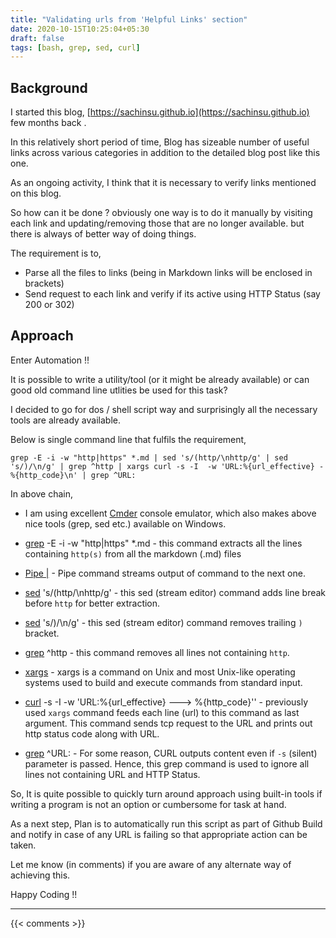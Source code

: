 ```yaml
---
title: "Validating urls from 'Helpful Links' section"
date: 2020-10-15T10:25:04+05:30
draft: false
tags: [bash, grep, sed, curl]
---
```


## Background

I started this blog, [https://sachinsu.github.io](https://sachinsu.github.io) few months back .

In this relatively short period of time, Blog has sizeable number of useful links across various categories in addition to the detailed blog post like this one.

As an ongoing activity, I think that it is necessary to verify links mentioned on this blog.

So how can it be done ? obviously one way is to do it manually by visiting each link and updating/removing those that are no longer available. but there is always of better way of doing things.

The requirement is to,

- Parse all the files to links (being in Markdown links will be enclosed in brackets)
- Send request to each link and verify if its active using HTTP Status (say 200 or 302)

## Approach

Enter Automation !!

It is possible to write a utility/tool (or it might be already available) or can good old command line utlities be used for this task?

I decided to go for dos / shell script way and surprisingly all the necessary tools are already available.

Below is single command line that fulfils the requirement, 

`grep -E -i -w "http|https" *.md | sed 's/(http/\nhttp/g' | sed 's/)/\n/g' | grep ^http | xargs curl -s -I  -w 'URL:%{url_effective} - %{http_code}\n' | grep ^URL:`

In above chain, 

- I am using excellent [Cmder](https://cmder.net/) console emulator, which also makes above nice tools (grep, sed etc.) available on Windows.

- [grep](https://man7.org/linux/man-pages/man1/grep.1.html) -E -i -w "http|https" *.md  - this command extracts all the lines containing `http(s)` from all the markdown (.md) files 

- [Pipe |](https://en.wikipedia.org/wiki/Pipeline_(Unix)) - Pipe command streams output of command to the next one.

- [sed](https://en.wikipedia.org/wiki/Sed) 's/(http/\nhttp/g' - this sed (stream editor) command adds line break before `http` for better extraction.

- [sed](https://en.wikipedia.org/wiki/Sed) 's/)/\n/g' - this sed (stream editor) command removes trailing `)` bracket.

- [grep](https://man7.org/linux/man-pages/man1/grep.1.html) ^http  - this command removes all lines not containing `http`.

- [xargs](https://man7.org/linux/man-pages/man1/xargs.1.html) - xargs is a command on Unix and most Unix-like operating systems used to build and execute commands from standard input.

- [curl](https://curl.haxx.se/) -s -I  -w 'URL:%{url_effective} ---> %{http_code}'' - previously used `xargs` command feeds each line (url) to this command as last argument. This command sends tcp request to the URL and prints out http status code along with URL. 

- [grep](https://man7.org/linux/man-pages/man1/grep.1.html) ^URL: - For some reason, CURL outputs content even if `-s` (silent) parameter is passed. Hence, this grep command is used to ignore all lines not containing URL and HTTP Status.

So, It is quite possible to quickly turn around approach using built-in tools if writing a program is not an option or cumbersome for task at hand.

As a next step, Plan is to automatically run this script as part of Github Build and notify in case of any URL is failing so that appropriate action can be taken.

Let me know (in comments) if you are aware of any alternate way of achieving this.

Happy Coding !!

---

{{< comments >}}